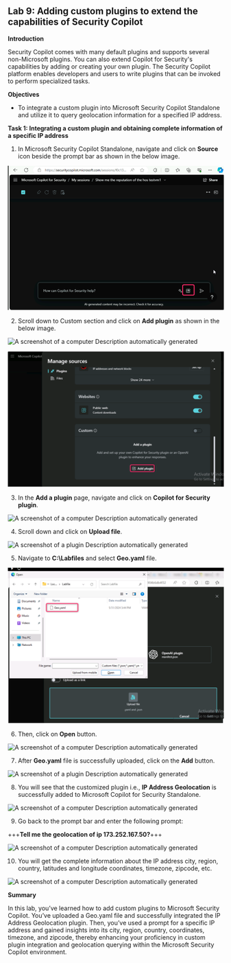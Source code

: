 ## **Lab 9: Adding custom plugins to extend the capabilities of Security Copilot**

**Introduction**

Security Copilot comes with many default plugins and supports
several non-Microsoft plugins. You can also extend Copilot for
Security's capabilities by adding or creating your own plugin. The
Security Copilot platform enables developers and users to write
plugins that can be invoked to perform specialized tasks.

**Objectives**

- To integrate a custom plugin into Microsoft Security Copilot
  Standalone and utilize it to query geolocation information for a
  specified IP address.

**Task 1: Integrating a custom plugin and obtaining complete information
of a specific IP address**

1.  In Microsoft Security Copilot Standalone, navigate and click on
    **Source** icon beside the prompt bar as shown in the below image.

 ![](./media/image1.png)

2.  Scroll down to Custom section and click on **Add plugin** as shown
    in the below image.

 ![A screenshot of a computer Description automatically
 generated](./media/image2.png)

 ![](./media/image3.png)

3.  In the **Add a plugin** page, navigate and click on **Copilot for
    Security plugin**.

![A screenshot of a computer Description automatically
generated](./media/image4.png)

4.  Scroll down and click on **Upload file**.

![A screenshot of a plugin Description automatically
generated](./media/image5.png)

5.  Navigate to **C:\Labfiles** and select **Geo.yaml** file.

![](./media/image6.png)

6.  Then, click on **Open** button.

![A screenshot of a computer Description automatically
generated](./media/image7.png)

7.  After **Geo.yaml** file is successfully uploaded, click on the
    **Add** button.

![A screenshot of a plugin Description automatically
generated](./media/image8.png)

8.  You will see that the customized plugin i.e., **IP Address
    Geolocation** is successfully added to Microsoft Copilot for
    Security Standalone.

![A screenshot of a computer Description automatically
generated](./media/image9.png)

9.  Go back to the prompt bar and enter the following prompt:

+++**Tell me the geolocation of ip 173.252.167.50?**+++

![A screenshot of a computer Description automatically
generated](./media/image10.png)

10. You will get the complete information about the IP address city,
    region, country, latitudes and longitude coordinates, timezone,
    zipcode, etc.

![A screenshot of a computer Description automatically
generated](./media/image11.png)

**Summary**

In this lab, you’ve learned how to add custom plugins to Microsoft
Security Copilot. You’ve uploaded a Geo.yaml file and successfully
integrated the IP Address Geolocation plugin. Then, you’ve used a prompt
for a specific IP address and gained insights into its city, region,
country, coordinates, timezone, and zipcode, thereby enhancing your
proficiency in custom plugin integration and geolocation querying within
the Microsoft Security Copilot environment.
